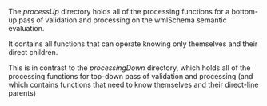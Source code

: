 The *processUp* directory holds all of the processing functions for a bottom-up pass of
validation and processing on the wmlSchema semantic evaluation.

It contains all functions that can operate knowing only themselves and their direct children.

This is in contrast to the *processingDown* directory, which holds all of the processing functions
for top-down pass of validation and processing (and which contains functions that need to know
themselves and their direct-line parents)
